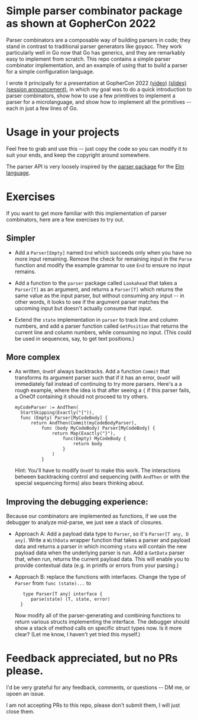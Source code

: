 # Simple parser combinator package as shown at GopherCon 2022

Parser combinators are a composable way of building parsers in code; they stand in contrast to traditional parser generators like goyacc. 
They work particularly well in Go now that Go has generics, and they are remarkably easy to implement from scratch. 
This repo contains a simple parser combinator implementation, and an example of using that to build a parser for a simple configuration language.

I wrote it principally for a presentation at GopherCon 2022 [(video)](https://www.youtube.com/watch?v=x5p_SJNRB4U) [(slides)](https://docs.google.com/presentation/d/1PfFFXjguakJM13tHWkFxFcy4wee65B26T9Cij2TWC0w/edit#slide=id) [(session announcement)](https://www.gophercon.com/agenda/session/944201), in which my goal was 
to do a quick introduction to parser combinators, show how to use a few primitives to implement a parser for a microlanguage, 
and show how to implement all the primitives -- each in just a few lines of Go.


# Usage in your projects

Feel free to grab and use this -- just copy the code so you can modify it to suit your ends, and keep the copyright around somewhere.

The parser API is very loosely inspired by the [parser package](https://package.elm-lang.org/packages/elm/parser/latest/Parser) for the [Elm language](http://elm-lang.org). 


# Exercises

If you want to get more familiar with this implementation of parser combinators, here are a few exercises to try out.

## Simpler

* Add a `Parser[Empty]` named `End` which succeeds only when you have no more input remaining.  Remove the check for remaining input in the `Parse` function and modify the example grammar to use `End` to ensure no input remains.

* Add a function to the `parser` package called `Lookahead` that takes a `Parser[T]` as an argument, and returns a `Parser[T]` which returns the same value as the input parser, but without consuming any input -- in other words, it looks to see if the argument parser matches the upcoming input but doesn't actually consume that input.

* Extend the `state` implementation in `parser` to track line and column numbers, and add a parser function called `GetPosition` that returns the current line and column numbers, while consuming no input.  (This could be used in sequences, say, to get text positions.)

## More complex

* As written, `OneOf` always backtracks.  Add a function `Commit` that transforms its argument parser such that if it has an error, `OneOf` will immediately fail instead of continuing to try more parsers.  Here's a a rough example, where the idea is that after seeing a `{` if this parser fails, a OneOf containing it should not proceed to try others.

  ```
  myCodeParser := AndThen(
    StartSkipping(Exactly("{")),
    func (Empty) Parser[MyCodeBody] {
        return AndThen(Commit(myCodeBodyParser),
            func (body MyCodeBody) Parser[MyCodeBody] {
                return Map(Exactly("}"), 
                    func(Empty) MyCodeBody {
                        return body
                    }
                )
            }
  ```

  Hint: You'll have to modify `OneOf` to make this work.  The interactions between backtracking control and sequencing (with `AndThen` or with the special sequencing forms) also bears thinking about.

## Improving the debugging experience:

Because our combinators are implemented as functions, if we use the debugger to analyze mid-parse, we just see a stack of closures.  

* Approach A:  Add a payload data type to `Parser`, so it's `Parser[T any, D any]`.   Write a `WithData` wrapper function that takes a parser and payload data and returns a parser in which incoming `state` will contain the new payload data when the underlying parser is run.  Add a `GetData` parser that, when run, returns the current payload data.   This will enable you to provide contextual data (e.g. in printfs or errors from your parsing.)

* Approach B:  replace the functions with interfaces.   Change the type of `Parser` from `func (state)...` to 
  ```
     type Parser[T any] interface { 
        parse(state) (T, state, error)
    }
  ```
  
  Now modify all of the parser-generating and combining functions to return various structs implementing the interface.  The debugger should show a stack of method calls on specific struct types now.  Is it more clear?  (Let me know, I haven't yet tried this myself.)

# Feedback appreciated, but no PRs please.

I'd be very grateful for any feedback, comments, or questions -- DM me, or opoen an issue.

I am not accepting PRs to this repo, please don't submit them, I will just close them.
